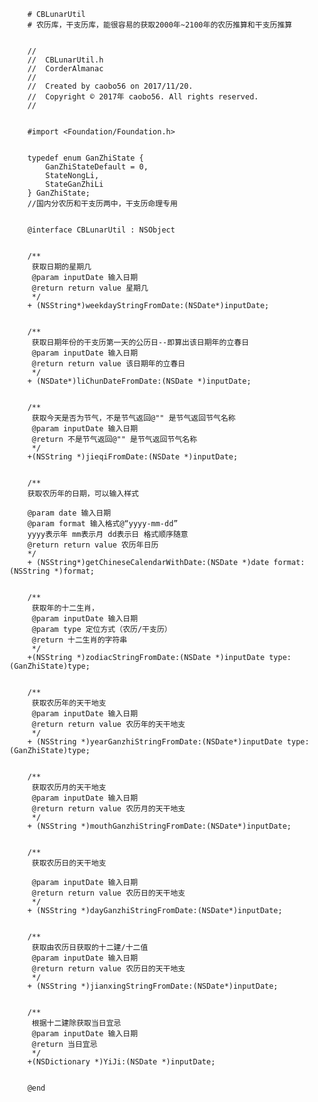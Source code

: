 		# CBLunarUtil
		# 农历库，干支历库，能很容易的获取2000年~2100年的农历推算和干支历推算


		//
		//  CBLunarUtil.h
		//  CorderAlmanac
		//
		//  Created by caobo56 on 2017/11/20.
		//  Copyright © 2017年 caobo56. All rights reserved.
		//


		#import <Foundation/Foundation.h>


		typedef enum GanZhiState {
		    GanZhiStateDefault = 0,
		    StateNongLi,
		    StateGanZhiLi
		} GanZhiState;
		//国内分农历和干支历两中，干支历命理专用


		@interface CBLunarUtil : NSObject


		/**
		 获取日期的星期几
		 @param inputDate 输入日期
		 @return return value 星期几
		 */
		+ (NSString*)weekdayStringFromDate:(NSDate*)inputDate;


		/**
		 获取日期年份的干支历第一天的公历日--即算出该日期年的立春日
		 @param inputDate 输入日期
		 @return return value 该日期年的立春日
		 */
		+ (NSDate*)liChunDateFromDate:(NSDate *)inputDate;


		/**
		 获取今天是否为节气，不是节气返回@"" 是节气返回节气名称
		 @param inputDate 输入日期
		 @return 不是节气返回@"" 是节气返回节气名称
		 */
		+(NSString *)jieqiFromDate:(NSDate *)inputDate;


		/**
 		获取农历年的日期，可以输入样式
 
 		@param date 输入日期
		@param format 输入格式@“yyyy-mm-dd”
 		yyyy表示年 mm表示月 dd表示日 格式顺序随意
 		@return return value 农历年日历
 		*/
		+ (NSString*)getChineseCalendarWithDate:(NSDate *)date format:(NSString *)format;


		/**
		 获取年的十二生肖，
		 @param inputDate 输入日期
		 @param type 定位方式（农历/干支历）
		 @return 十二生肖的字符串
		 */
		+(NSString *)zodiacStringFromDate:(NSDate *)inputDate type:(GanZhiState)type;


		/**
		 获取农历年的天干地支
		 @param inputDate 输入日期
		 @return return value 农历年的天干地支
		 */
		+ (NSString *)yearGanzhiStringFromDate:(NSDate*)inputDate type:(GanZhiState)type;


		/**
		 获取农历月的天干地支
		 @param inputDate 输入日期
		 @return return value 农历月的天干地支
		 */
		+ (NSString *)mouthGanzhiStringFromDate:(NSDate*)inputDate;


		/**
		 获取农历日的天干地支
		 
		 @param inputDate 输入日期
		 @return return value 农历日的天干地支
		 */
		+ (NSString *)dayGanzhiStringFromDate:(NSDate*)inputDate;


		/**
		 获取由农历日获取的十二建/十二值
		 @param inputDate 输入日期
		 @return return value 农历日的天干地支
		 */
		+ (NSString *)jianxingStringFromDate:(NSDate*)inputDate;


		/**
		 根据十二建除获取当日宜忌
		 @param inputDate 输入日期
		 @return 当日宜忌
		 */
		+(NSDictionary *)YiJi:(NSDate *)inputDate;

		
		@end